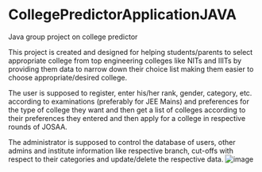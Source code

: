 # CollegePredictorApplicationJAVA
Java group project on college predictor 

This project is created and designed for helping students/parents to select appropriate college from top engineering colleges like NITs and IIITs by providing them data to narrow down their choice list making them easier to choose appropriate/desired college.

The user is supposed to register, enter his/her rank, gender, category, etc. according to examinations (preferably for JEE Mains) and preferences for the type of college they want and then get a list of colleges according to their preferences they entered and then apply for a college in respective rounds of JOSAA.

The administrator is supposed to control the database of users, other admins and institute information like respective branch, cut-offs with respect to their categories and update/delete the respective data.
![image](https://user-images.githubusercontent.com/100483625/209134282-682e3942-f156-4f9a-8860-8419f706db04.png)

